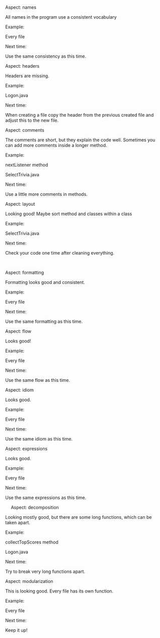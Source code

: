 Aspect: names

All names in the program use a consistent vocabulary

Example: 

Every file

Next time:

Use the same consistency as this time.


Aspect: headers

Headers are missing.

Example: 

Logon.java

Next time:

When creating a file copy the header from the previous created file and adjust this to the new file.



Aspect: comments

The comments are short, but they explain the code well. Sometimes you can add more comments inside a longer method.

Example: 

nextListener method

SelectTrivia.java

Next time:

Use a little more comments in methods.



Aspect: layout

Looking good! Maybe sort method and classes within a class

Example: 

SelectTrivia.java

Next time:

Check your code one time after cleaning everything.

 
 
Aspect: formatting

Formatting looks good and consistent.

Example: 

Every file

Next time:

Use the same formatting as this time.



Aspect: flow

Looks good!

Example:

Every file

Next time:

Use the same flow as this time.



Aspect: idiom

Looks good.

Example:

Every file

Next time:

Use the same idiom as this time.



Aspect: expressions

Looks good.

Example:

Every file

Next time:

Use the same expressions as this time.


 
Aspect: decomposition

Looking mostly good, but there are some long functions, which can be taken apart.

Example:

collectTopScores method

Logon.java

Next time:

Try to break very long functions apart.



Aspect: modularization

This is looking good. Every file has its own function.

Example:

Every file

Next time:

Keep it up!
